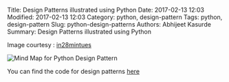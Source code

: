 Title: Design Patterns illustrated using Python
Date: 2017-02-13 12:03
Modified: 2017-02-13 12:03
Category: python, design-pattern
Tags: python, design-pattern
Slug: python-design-patterns
Authors: Abhijeet Kasurde
Summary: Design Patterns illustrated using Python


Image courtesy : [in28mintues](https://www.youtube.com/watch?v=Vp7q_pE7Fzg)

![Mind Map for Python Design Pattern]({filename}/images/design-pattern.png)

You can find the code for design patterns [here](https://github.com/Akasurde/Design-Patterns-in-Python)
